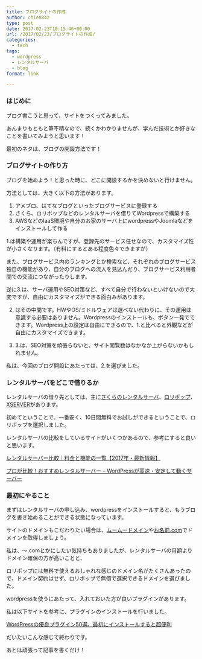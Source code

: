 ```yaml
---
title: ブログサイトの作成
author: chie8842
type: post
date: 2017-02-23T10:15:46+00:00
url: /2017/02/23/ブログサイトの作成/
categories:
  - tech
tags:
  - wordpress
  - レンタルサーバ
  - blog
format: link

---
```

### はじめに

ブログ書こうと思って、サイトをつくってみました。

あんまりもともと筆不精なので、続くかわかりませんが、学んだ技術とか好きなことを書いてみようと思います！

最初のネタは、ブログの開設方法です！

### ブログサイトの作り方

ブログを始めよう！と思った時に、どこに開設するかを決めないと行けません。

方法としては、大きく以下の方法があります。

  1. アメブロ、はてなブログといったブログサービスに登録する
  2. さくら、ロリポップなどのレンタルサーバを借りてWordpressで構築する
  3. AWSなどのIaaS環境や自分のお家のサーバ上にwordpressやJoomlaなどをインストールして作る

1.は構築や運用が楽ちんですが、登録先のサービス任せなので、カスタマイズ性が小さくなります。（有料にするとある程度色々できますが）

また、ブログサービス内のランキングとか検索など、それぞれのブログサービス独自の機能があり、自分のブログへの流入を見込んだり、ブログサービス利用者間での交流につながったりします。

逆に3.は、サーバ運用やSEO対策など、すべて自分で行わないといけないので大変ですが、自由にカスタマイズができる面白みがあります。

2. はその中間です。HWやOS/ミドルウェアは選べない代わりに、その運用は意識する必要はありません。Wordpressのインストールも、ボタン一発でできます。Wordpress上の設定は自由にできるので、1.と比べると外観などが自由にカスタマイズできます。

2. 3.は、SEO対策を頑張らないと、サイト閲覧数はなかなか上がらないかもしれません。

私は、今回のブログ開設にあたっては、2.を選びました。

### レンタルサーバをどこで借りるか

レンタルサーバの借り先としては、主に[さくらのレンタルサーバ][1]、[ロリポップ][2]、[XSERVER][3]があります。

初めてということで、一番安く、10日間無料でお試しができるということで、ロリポップを選択しました。

レンタルサーバの比較をしているサイトがいくつかあるので、参考にすると良いと思います。
  
[レンタルサーバー比較｜料金と機能の一覧【2017年・最新情報】][4]
  
[プロが比較！おすすめレンタルサーバー &#8211; WordPressが高速・安定して動くサーバー][5]

### 最初にやること

まずはレンタルサーバの申し込み、wordpressをインストールすると、もうブログを書き始めることができる状態になっています。

サイトのドメインもこだわりたい場合は、[ムームードメイン][6]や[お名前.com][7]でドメインを取得しましょう。

私は、〜.comとかにしたい気持ちもありましたが、レンタルサーバの月額よりドメイン確保の方が高いことと、

ロリポップには無料で使えるおしゃれな感じのドメイン名がたくさんあったので、ドメイン契約はせず、ロリポップで無償で選択できるドメインを選びました。

wordpressを使うにあたって、入れておいた方が良いプラグインがあります。

私は以下サイトを参考に、プラグインのインストールを行いました。
  
[WordPressの優良プラグイン50選、最初にインストールすると超便利][8]
  
だいたいこんな感じで終わりです。
  
あとは頑張って記事を書くだけ！

 [1]: http://www.sakura.ne.jp/
 [2]: https://lolipop.jp/
 [3]: https://www.xserver.ne.jp/
 [4]: https://rentalserver-comparison.net/
 [5]: http://wp-fun.com/howto/page-928/
 [6]: https://muumuu-domain.com/
 [7]: http://www.onamae.com/
 [8]: http://netaone.com/wp/wordpress-plugin-first/
